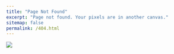 ```yaml
---
title: "Page Not Found"
excerpt: "Page not found. Your pixels are in another canvas."
sitemap: false
permalink: /404.html
---
```


![](http://yoonbumtae.com/wp-content/uploads/2022/10/1_hFwwQAW45673VGKrMPE2qQ.png)
